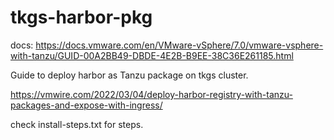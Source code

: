 # tkgs-harbor-pkg

docs: https://docs.vmware.com/en/VMware-vSphere/7.0/vmware-vsphere-with-tanzu/GUID-00A2BB49-DBDE-4E2B-B9EE-38C36E261185.html

Guide to deploy harbor as Tanzu package on tkgs cluster.

https://vmwire.com/2022/03/04/deploy-harbor-registry-with-tanzu-packages-and-expose-with-ingress/


check install-steps.txt for steps. 
